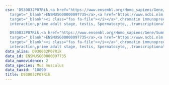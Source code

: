 ```yaml
---
csv: 'D930032P07Rik,<a href="https://www.ensembl.org/Homo_sapiens/Gene/Summary?db=core;g=ENSMUSG00000097735"
  target="_blank">ENSMUSG00000097735</a>,<a href="https://www.ncbi.nlm.nih.gov/pubmed/25450459"
  target="_blank"><i class="fas fa-file"></i></a>",chromatin immunoprecipitation assay,direct
  interaction,prime adult stage, testis, Spermatocyte,,,transcriptional regulation,

  D930032P07Rik,<a href="https://www.ensembl.org/Homo_sapiens/Gene/Summary?db=core;g=ENSMUSG00000097735"
  target="_blank">ENSMUSG00000097735</a>,<a href="https://www.ncbi.nlm.nih.gov/pubmed/25450459"
  target="_blank"><i class="fas fa-file"></i></a>",chromatin immunoprecipitation assay,direct
  interaction,prime adult stage, testis, Spermatocyte,,,transcriptional regulation,'
data_alias: D930032P07Rik
data_id: ENSMUSG00000097735
data_numevidence: 2
data_species: Mus musculus
data_taxid: '10090'
title: D930032P07Rik
---
```

